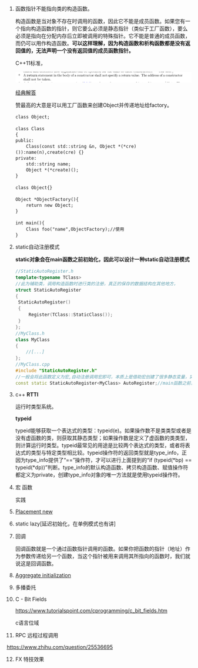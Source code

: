1. 函数指针不能指向类的构造函数。

   构造函数是当对象不存在时调用的函数，因此它不能是成员函数。如果您有一个指向构造函数的指针，则它要么必须是静态指针（类似于工厂函数），要么必须是指向在分配内存后立即被调用的特殊指针。它不能是普通的成员函数，而仍可以用作构造函数。**可以这样理解，因为构造函数和析构函数都是没有返回值的，无法声明一个没有返回值的成员函数指针。**

   C++11标准，

   ![如图](https://github.com/whukxggx/ue4_doc/blob/master/c++12.1.png?raw=true)

   [经典解答](https://stackoverflow.com/questions/954548/how-to-pass-a-function-pointer-that-points-to-constructor)

   赞最高的大意是可以用工厂函数来创建Object并传递地址给factory。

   ```
   class Object;
   
   class Class
   {
   public:
       Class(const std::string &n, Object *(*cre)()):name(n),create(cre) {}
   private:
       std::string name;
       Object *(*create)();
   }
   
   class Object{}
   
   Object *ObjectFactory(){
       return new Object;
   }
   
   int main(){
       Class foo("name",ObjectFactory);//使用
   }
   ```

   

2. static自动注册模式

   **static对象会在main函数之前初始化，因此可以设计一种static自动注册模式**

   ```c++
   //StaticAutoRegister.h
   template<typename TClass>
   //此为辅助类，调用构造函数时进行类的注册，真正的保存的数据结构在其他地方，
   struct StaticAutoRegister
   {
   	StaticAutoRegister()
   	{
   		Register(TClass::StaticClass());
   	}
   };
   //MyClass.h
   class MyClass
   {
       //[...]
   };
   //MyClass.cpp
   #include "StaticAutoRegister.h"
   //一般会将此函数定义为宏,自动注册调用宏即可，本质上是借助宏创建了很多静态变量，实现自动注册。
   const static StaticAutoRegister<MyClass> AutoRegister;//main函数之前自初始化
   ```

3. c++ **RTTI**

   运行时类型系统。

   **typeid**

   typeid能够获取一个表达式的类型：typeid(e)。如果操作数不是类类型或者是没有虚函数的类，则获取其静态类型；如果操作数是定义了虚函数的类类型，则计算运行时类型。typeid最常见的用途是比较两个表达式的类型，或者将表达式的类型与特定类型相比较。typeid操作符的返回类型就是type_info，正因为type_info提供了“==”操作符，才可以进行上面提到的“if (typeid(*bp) == typeid(*dp))”判断。type_info的默认构造函数、拷贝构造函数、赋值操作符都定义为private，创建type_info对象的唯一方法就是使用typeid操作符。

4. 宏 函数

   实践

5. [Placement new](https://www.cnblogs.com/luxiaoxun/archive/2012/08/10/2631812.html)

6. static lazy[延迟初始化，在单例模式也有讲]

7. 回调

   回调函数就是一个通过函数指针调用的函数。如果你把函数的指针（地址）作为参数传递给另一个函数，当这个指针被用来调用其所指向的函数时，我们就说这是回调函数。

8. [Aggregate initialization](https://en.cppreference.com/w/cpp/language/aggregate_initialization)

9. 多播委托

10. C - Bit Fields

    https://www.tutorialspoint.com/cprogramming/c_bit_fields.htm

    c语言位域

11. RPC 远程过程调用

https://www.zhihu.com/question/25536695

12. FX  特技效果